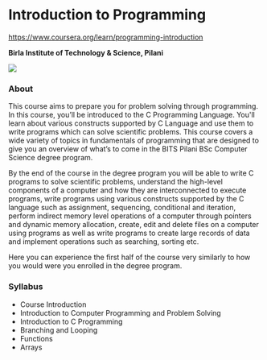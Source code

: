 # Introduction to Programming

https://www.coursera.org/learn/programming-introduction

**Birla Institute of Technology & Science, Pilani**

![](https://d3njjcbhbojbot.cloudfront.net/api/utilities/v1/imageproxy/http://coursera-university-assets.s3.amazonaws.com/b9/c608c79b5c498a8fa55b117fc3282f/5.-Square-logo-for-landing-page---Alpha.png?auto=format%2Ccompress&dpr=1&w=88&h=88&fit=fill)

### About
This course aims to prepare you for problem solving through programming. In this course, you’ll be introduced to the C Programming Language. You'll learn about various constructs supported by C Language and use them to write programs which can solve scientific problems. This course covers a wide variety of topics in fundamentals of programming that are designed to give you an overview of what’s to come in the BITS Pilani BSc Computer Science degree program.

By the end of the course in the degree program you will be able to write C programs to solve scientific problems, understand the high-level components of a computer and how they are interconnected to execute programs, write programs using various constructs supported by the C language such as assignment, sequencing, conditional and iteration, perform indirect memory level operations of a computer through pointers and dynamic memory allocation, create, edit and delete files on a computer using programs as well as write programs to create large records of data and implement operations such as searching, sorting etc.

Here you can experience the first half of the course very similarly to how you would were you enrolled in the degree program.

### Syllabus

- Course Introduction
- Introduction to Computer Programming and Problem Solving
- Introduction to C Programming
- Branching and Looping
- Functions
- Arrays 